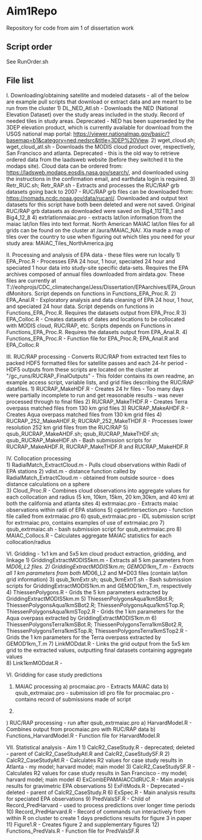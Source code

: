 # Aim1Repo
Repository for code from aim 1 of dissertation work

## Script order
See RunOrder.sh

## File list

I. Downloading/obtaining satellite and modeled datasets - all of the below are example pull scripts that download or extract data and are meant to be run from the cluster
	1) DL_NED_Atl.sh - Downloads the NED (National Elevation Dataset) over the study areas included in the study. Record of needed tiles in study areas. Deprecated - NED has been superseded by the 3DEP elevation product, which is currently available for download from the USGS national map portal: https://viewer.nationalmap.gov/basic/?basemap=b1&category=ned,nedsrc&title=3DEP%20View.
	2) wget_cloud.sh; wget_cloud_atl.sh - Downloads the MODIS cloud product over, respectively, San Francisco and atlanta. Deprecated - this is the old way to retrieve ordered data from the laadsweb website (before they switched it to the modaps site). Cloud data can be ordered from: https://ladsweb.modaps.eosdis.nasa.gov/search/, and downloaded using the instructions in the confirmation email, and earthdata login is required. 
	3) Retr_RUC.sh; Retr_RAP.sh - Extracts and processes the RUC/RAP grb datasets going back to 2007 - RUC/RAP grb files can be downloaded from: https://nomads.ncdc.noaa.gov/data/rucanl/. Downloaded and output text datasets for this script have both been deleted and were not saved. Original RUC/RAP grb datasets as downloaded were saved on Big4_112TB_1 and Big4_12_8 
	4) extrlatlonmaiac.pro - extracts lat/lon information from the maiac lat/lon files into text format. North American MAIAC lat/lon files for all grids can be found on the cluster at /aura/MAIAC_NA/. Xia made a map of tiles over the country to use when figuring out which tiles you need for your study area: MAIAC_Tiles_NorthAmerica.jpg 

II. Processing and analysis of EPA data - these files were run locally
	1) EPA_Proc.R - Processes EPA 24 hour, 1 hour, speciated 24 hour and speciated 1 hour data into study-site specific data-sets. Requires the EPA archives composed of annual files downloaded from airdata.gov. These files are currently at T://eohprojs/CDC_climatechange/Jess/Dissertation/EPAarchives/EPA_GroundMonitors. Script depends on functions in Functions_EPA_Proc.R.
	2) EPA_Anal.R - Exploratory analysis and data cleaning of EPA 24 hour, 1 hour, and speciated 24 hour data. Script depends on functions in Functions_EPA_Proc.R. Requires the datasets output from EPA_Proc.R
	3) EPA_Colloc.R - Creates datasets of dates and locations to be collocated with MODIS cloud, RUC/RAP, etc. Scripts depends on Functions in Functions_EPA_Proc.R. Requires the datasets output from EPA_Anal.R.
	4) Functions_EPA_Proc.R - Function file for EPA_Proc.R; EPA_Anal.R and EPA_Colloc.R


III. RUC/RAP processing - Converts RUC/RAP from extracted text files to packed HDF5 formatted files for satellite passes and each 24-hr period - HDF5 outputs from these scripts are located on the cluster at "/gc_runs/RUCRAP_FinalOutputs" - This folder contains its own readme, an example access script, variable lists, and grid files describing the RUC/RAP datafiles. 
	1) RUCRAP_MakeHDF.R - Creates 24 hr files - Too many days were partially incomplete to run and get reasonable results - was never processed  through to final files
	2) RUCRAP_MakeTHDF.R - Creates Terra overpass matched files from 130 km grid files
	3) RUCRAP_MakeAHDF.R - Creates Aqua overpass matched files from 130 km grid files
	4) RUCRAP_252_MakeAHDF.R; RUCRAP_252_MakeTHDF.R - Processes lower resolution 252 km grid files from the RUC/RAP 
	5) qsub_RUCRAP_MakeAHDF.sh; qsub_RUCRAP_MakeTHDF.sh; qsub_RUCRAP_MakeHDF.sh - Bash submission scripts for RUCRAP_MakeAHDF.R, RUCRAP_MakeTHDF.R and RUCRAP_MakeHDF.R


IV. Collocation processing	
	1) RadialMatch_ExtractCloud.m - Pulls cloud observations within Radii of EPA stations
	2) vdist.m - distance function called by RadialMatch_ExtractCloud.m - obtained from outside source - does distance calculations on a sphere   
	3) Cloud_Proc.R - Combines cloud observations into aggregate values for each collocation and radius (5 km, 10km, 15km, 20 km,30km, and 40 km) at both the california and atlanta sites
	4) extrmaiac.pro - Extracts maiac observations within radii of EPA stations
	5) cgsetintersection.pro - function file called from extrmaiac.pro
	6) qsub_extrmaiac.pro - IDL submission script for extrmaiac.pro, contains examples of use of extrmaiac.pro
	7) qsub_extrmaiac.sh - bash submission script for qsub_extrmaiac.pro
	8) MAIAC_Collocs.R - Calculates aggregate MAIAC statistics for each collocation/radius
		

VI. Gridding - 1x1 km and 5x5 km cloud product extraction, gridding, and linkage
	1) GriddingExtractMODIS5km.m - Extracts all 5 km parameters from M*D06_L2 files.
	2) GriddingExtractMODIS1km.m; GEMOD1km_T.m - Extracts all 1 km parameters from both M*D06_L2 and M*D03 files (contain lat/lon grid information)
	3) qsub_1kmExtr.sh; qsub_1kmExtrT.sh - Bash submission scripts for GriddingExtractMODIS1km.m and GEMOD1km_T.m, respectively
	4) ThiessenPolygons.R - Grids the 5 km parameters extracted by GriddingExtractMODIS5km.m
	5) ThiessenPolygonsAqua1kmSBot.R; ThiessenPolygonsAqua1kmSBot2.R; ThiessenPolygonsAqua1kmSTop.R; ThiessenPolygonsAqua1kmSTop2.R - Grids the 1 km parameters for the Aqua overpass extracted by GriddingExtractMODIS1km.m
	6) ThiessenPolygonsTerra1kmSBot.R; ThiessenPolygonsTerra1kmSBot2.R, ThiessenPolygonsTerra1kmSTop.R; ThiessenPolygonsTerra1kmSTop2.R - Grids the 1 km parameters for the Terra overpass extracted by GEMOD1km_T.m
	7) LinkMODdat.R - Links the grid output from the 5x5 km grid to the extracted values, outputting final datasets containing aggregate values  
	8) Link1kmMODdat.R - 


VI. Gridding for case study predictions
  1) MAIAC processing
    a) procmaiac.pro - Extracts MAIAC data 
    b) qsub_extrmaiac.pro - submission idl pro file for procmaiac.pro - contains record of submissions made of script

  3)
  ) RUC/RAP processing - run after qsub_extrmaiac.pro
    a) HarvardModel.R - Combines output from procmaiac.pro with RUC/RAP data
    b) Functions_HarvardModel.R - Function file for HarvardModel.R

VII. Statistical analysis - Aim 1
	1) CalcR2_CaseStudy.R - deprecated; deleted - parent of CalcR2_CaseStudyAtl.R and CalcR2_CaseStudySF.R
	2) CalcR2_CaseStudyAtl.R - Calculates R2 values for case study results in Atlanta - my model; harvard model; main model 
	3) CalcR2_CaseStudySF.R -  Calculates R2 values for case study results in San Francisco - my model; harvard model; main model
	4) ExCombEPAMAIACCldRUC.R - Main analysis results for gravimetric EPA observations
	5) ExFitMods.R - Deprecated - deleted - parent of CalcR2_CaseStudy.R 
	6) ExSpec.R - Main analysis results for speciated EPA observations
	9) PredValsSF.R - Child of Record_PredHarvard - used to process predictions over longer time periods
	10) Record_PredHarvard.R - Record of commands run interactively from within R on cluster to create 1 days predictions results for figure 3 in paper  
  11) Figure1.R - Creates figure 2 and supplementary figures
  12) Functions_PredVals.R - Function file for PredValsSF.R

